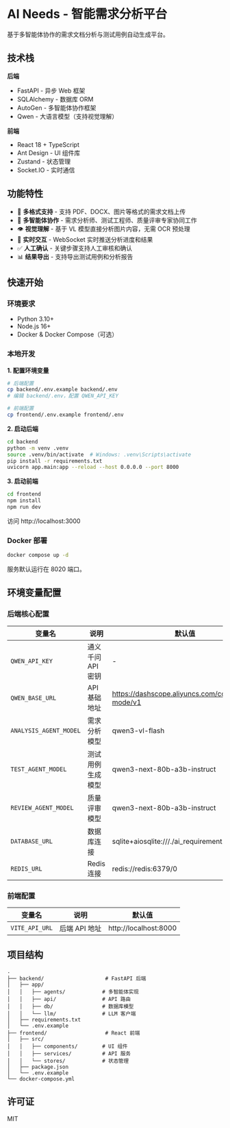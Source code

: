 # AI Needs - 智能需求分析平台

基于多智能体协作的需求文档分析与测试用例自动生成平台。

## 技术栈

**后端**
- FastAPI - 异步 Web 框架
- SQLAlchemy - 数据库 ORM
- AutoGen - 多智能体协作框架
- Qwen - 大语言模型（支持视觉理解）

**前端**
- React 18 + TypeScript
- Ant Design - UI 组件库
- Zustand - 状态管理
- Socket.IO - 实时通信

## 功能特性

- 📄 **多格式支持** - 支持 PDF、DOCX、图片等格式的需求文档上传
- 🤖 **多智能体协作** - 需求分析师、测试工程师、质量评审专家协同工作
- 👁️ **视觉理解** - 基于 VL 模型直接分析图片内容，无需 OCR 预处理
- 💬 **实时交互** - WebSocket 实时推送分析进度和结果
- ✅ **人工确认** - 关键步骤支持人工审核和确认
- 📊 **结果导出** - 支持导出测试用例和分析报告

## 快速开始

### 环境要求

- Python 3.10+
- Node.js 16+
- Docker & Docker Compose（可选）

### 本地开发

**1. 配置环境变量**

```bash
# 后端配置
cp backend/.env.example backend/.env
# 编辑 backend/.env，配置 QWEN_API_KEY

# 前端配置
cp frontend/.env.example frontend/.env
```

**2. 启动后端**

```bash
cd backend
python -m venv .venv
source .venv/bin/activate  # Windows: .venv\Scripts\activate
pip install -r requirements.txt
uvicorn app.main:app --reload --host 0.0.0.0 --port 8000
```

**3. 启动前端**

```bash
cd frontend
npm install
npm run dev
```

访问 http://localhost:3000

### Docker 部署

```bash
docker compose up -d
```

服务默认运行在 8020 端口。

## 环境变量配置

### 后端核心配置

| 变量名 | 说明 | 默认值 |
|--------|------|--------|
| `QWEN_API_KEY` | 通义千问 API 密钥 | - |
| `QWEN_BASE_URL` | API 基础地址 | https://dashscope.aliyuncs.com/compatible-mode/v1 |
| `ANALYSIS_AGENT_MODEL` | 需求分析模型 | qwen3-vl-flash |
| `TEST_AGENT_MODEL` | 测试用例生成模型 | qwen3-next-80b-a3b-instruct |
| `REVIEW_AGENT_MODEL` | 质量评审模型 | qwen3-next-80b-a3b-instruct |
| `DATABASE_URL` | 数据库连接 | sqlite+aiosqlite:///./ai_requirement.db |
| `REDIS_URL` | Redis 连接 | redis://redis:6379/0 |

### 前端配置

| 变量名 | 说明 | 默认值 |
|--------|------|--------|
| `VITE_API_URL` | 后端 API 地址 | http://localhost:8000 |

## 项目结构

```
.
├── backend/                    # FastAPI 后端
│   ├── app/
│   │   ├── agents/            # 多智能体实现
│   │   ├── api/               # API 路由
│   │   ├── db/                # 数据库模型
│   │   └── llm/               # LLM 客户端
│   ├── requirements.txt
│   └── .env.example
├── frontend/                   # React 前端
│   ├── src/
│   │   ├── components/        # UI 组件
│   │   ├── services/          # API 服务
│   │   └── stores/            # 状态管理
│   ├── package.json
│   └── .env.example
└── docker-compose.yml
```

## 许可证

MIT
